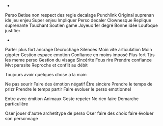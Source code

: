 +
Perso Betise non respect des regle decalage
Punchlink
Original suprenan ide jeu enjeu
Super enjeu
Impliquer
Perso decaler
Clownesque
Replique suprenante
Touchant
Soutien game
Joyeux
1er degré
Bonne idée
Loufoque justifier

-
Parler plus fort ancrage
Decrochage
Silences
Moin vite articulation
Moin gigoter
Gestion espace emotion
Confiance en moins imposé
Plus fort
Tjrs les meme perso
Gestion du visage
Sincérite
Fous rire
Prendre confiance
Mvt parasite
Reproche et conflit au débit




Toujours avoir quelques chose a la main

Ne pas sourir
Faire des émotion négatif
Être sincère
Prendre le temps de prlzr
Prendre le temps partir
Faire evoluer le perso emotionnel

Entre avec émition
Animaux
Geste repeter
Ne rien faire
Demarche particulière 

Oser jouer d'autre archetitype de perso
Oser faire des choix faire évoluer son personnage


